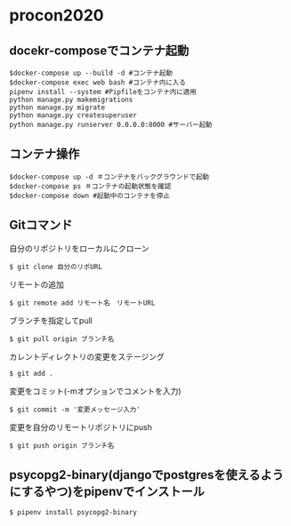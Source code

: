 # procon2020

## docekr-composeでコンテナ起動
```
$docker-compose up --build -d #コンテナ起動
$docker-compose exec web bash #コンテナ内に入る
pipenv install --system #Pipfileをコンテナ内に適用
python manage.py makemigrations 
python manage.py migrate
python manage.py createsuperuser
python manage.py runserver 0.0.0.0:8000 #サーバー起動
```

## コンテナ操作
```
$docker-compose up -d ＃コンテナをバックグラウンドで起動
$docker-compose ps ＃コンテナの起動状態を確認
$docker-compose down #起動中のコンテナを停止
```


## Gitコマンド
自分のリポジトリをローカルにクローン
```
$ git clone 自分のリポURL　
```
リモートの追加
```
$ git remote add リモート名　リモートURL
```
ブランチを指定してpull
```
$ git pull origin ブランチ名
```
カレントディレクトリの変更をステージング
```
$ git add .
```
変更をコミット(-mオプションでコメントを入力)
```
$ git commit -m '変更メッセージ入力'
```
変更を自分のリモートリポジトリにpush
```
$ git push origin ブランチ名
```

## psycopg2-binary(djangoでpostgresを使えるようにするやつ)をpipenvでインストール
```
$ pipenv install psycopg2-binary
```

